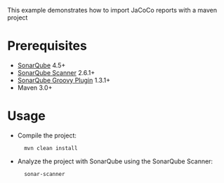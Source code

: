 This example demonstrates how to import JaCoCo reports with a maven project

Prerequisites
=============
* [SonarQube](http://www.sonarqube.org/downloads/) 4.5+
* [SonarQube Scanner](http://docs.sonarqube.org/display/SCAN/Analyzing+with+SonarQube+Scanner) 2.6.1+
* [SonarQube Groovy Plugin](http://docs.sonarqube.org/display/PLUG/Groovy+Plugin) 1.3.1+
* Maven 3.0+

Usage
=====
* Compile the project:

        mvn clean install

* Analyze the project with SonarQube using the SonarQube Scanner:

        sonar-scanner
